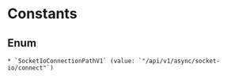
# Constants

## Enum


    * `SocketIoConnectionPathV1` (value: `"/api/v1/async/socket-io/connect"`)



